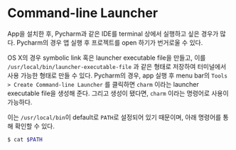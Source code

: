 # Command-line Launcher

App을 설치한 후, Pycharm과 같은 IDE를 terminal 상에서 실행하고 싶은 경우가 많다. Pycharm의 경우 앱 실행 후 프로젝트를 open 하기가 번거로울 수 있다.

OS X의 경우 symbolic link 혹은 launcher executable file을 만들고, 이를 `/usr/local/bin/launcher-executable-file` 과 같은 형태로 저장하여 터미널에서 사용 가능한 형태로 만들 수 있다. Pycharm의 경우, app 실행 후 menu bar의 `Tools > Create Command-line Launcher` 를 클릭하면 `charm` 이라는 launcher executable file을 생성해 준다. 그리고 생성이 됐다면, `charm` 이라는 명령어로 사용이 가능하다.

이는 `/usr/local/bin`이 default로 `PATH`로 설정되어 있기 때문이며, 아래 명령어를 통해 확인할 수 있다.

```bash
$ cat $PATH
```

